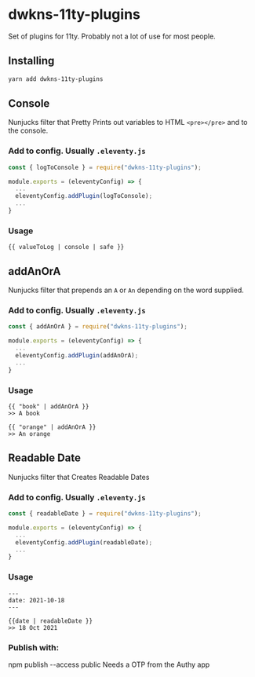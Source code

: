 # dwkns-11ty-plugins
Set of plugins for 11ty. 
Probably not a lot of use for most people. 

## Installing

```bash
yarn add dwkns-11ty-plugins
```


## Console
Nunjucks filter that Pretty Prints out variables to HTML `<pre></pre>`  and to the console.

### Add to config. Usually `.eleventy.js`
```js
const { logToConsole } = require("dwkns-11ty-plugins");

module.exports = (eleventyConfig) => {
  ...
  eleventyConfig.addPlugin(logToConsole);
  ...
}
```

### Usage
```
{{ valueToLog | console | safe }}
```


## addAnOrA
Nunjucks filter that prepends an `A` or `An` depending on the word supplied.

### Add to config. Usually `.eleventy.js`
```js
const { addAnOrA } = require("dwkns-11ty-plugins");

module.exports = (eleventyConfig) => {
  ...
  eleventyConfig.addPlugin(addAnOrA);
  ...
}
```

### Usage
```
{{ "book" | addAnOrA }} 
>> A book

{{ "orange" | addAnOrA }} 
>> An orange
```


## Readable Date
Nunjucks filter that Creates Readable Dates

### Add to config. Usually `.eleventy.js`
```js
const { readableDate } = require("dwkns-11ty-plugins");

module.exports = (eleventyConfig) => {
  ...
  eleventyConfig.addPlugin(readableDate);
  ...
}
```

### Usage
```
---
date: 2021-10-18
---

{{date | readableDate }}
>> 18 Oct 2021
```





### Publish with:
npm publish --access public
Needs a OTP from the Authy app